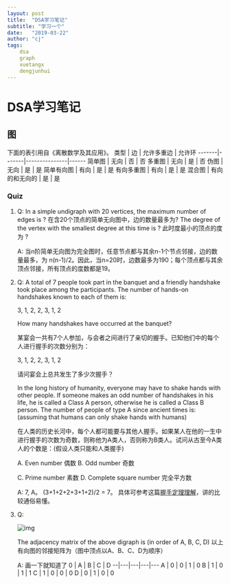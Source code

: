 ```yaml
---
layout: post
title:  "DSA学习笔记"
subtitle: "学习一个"
date:   "2019-03-22"
author: "cj"
tags:
    dsa
    graph
    xuetangx
    dengjunhui
---
```


# DSA学习笔记

## 图

下面的表引用自《离散数学及其应用》。
类型    |   边  |   允许多重边  | 允许环
-------|-------|---------------|------
简单图  |  无向 | 否            | 否
多重图  |  无向 | 是            | 否
伪图    |  无向 | 是            | 是
简单有向图 | 有向 | 是 | 是
有向多重图 | 有向 | 是 | 是
混合图 | 有向的和无向的 | 是 | 是

### Quiz

1. Q: In a simple undigraph with 20 vertices, the maximum number of edges is ? 在含20个顶点的简单无向图中，边的数量最多为? The degree of the vertex with the smallest degree at this time is ? 此时度最小的顶点的度为 ?

    A: 当n阶简单无向图为完全图时，任意节点都与其余n-1个节点邻接，边的数量最多，为 n(n-1)/2。因此，当n=20时，边数最多为190；每个顶点都与其余顶点邻接，所有顶点的度数都是19。

2. Q: A total of 7 people took part in the banquet and a friendly handshake took place among the participants. The number of hands-on handshakes known to each of them is:

    3, 1, 2, 2, 3, 1, 2

    How many handshakes have occurred at the banquet?
    
    某宴会一共有7个人参加，与会者之间进行了亲切的握手。已知他们中的每个人进行握手的次数分别为：

    3, 1, 2, 2, 3, 1, 2

    请问宴会上总共发生了多少次握手？

    In the long history of humanity, everyone may have to shake hands with other people. If someone makes an odd number of handshakes in his life, he is called a Class A person, otherwise he is called a Class B person. The number of people of type A since ancient times is: (assuming that humans can only shake hands with humans)

    在人类的历史长河中，每个人都可能要与其他人握手。如果某人在他的一生中进行握手的次数为奇数，则称他为A类人，否则称为B类人。试问从古至今A类人的个数是：(假设人类只能和人类握手)

    A. Even number 偶数  B. Odd number 奇数 

    C. Prime number  素数  D. Complete square number 完全平方数

    A: 7, A。
    (3+1+2+2+3+1+2)/2 = 7。
    具体可参考这篇[握手定理理解](https://www.jianshu.com/p/efbe3227ef2f)，讲的比较通俗易懂。

3. Q: 

    ![img](https://wangyapeng-me-1251421422.cos.ap-shanghai.myqcloud.com/dsa/06-b1-3_quiz.png)

    The adjacency matrix of the above digraph is (in order of A, B, C, D) 
以上有向图的邻接矩阵为（图中顶点以A、B、C、D为顺序）

    A: 画一下就知道了
    0 | A | B | C | D
    --|---|---|---|---
    A | 0 | 0 | 1 | 0
    B | 1 | 0 | 1 | 1
    C | 1 | 0 | 0 | 0
    D | 0 | 1 | 0 | 0


